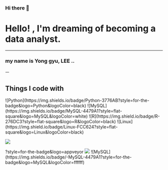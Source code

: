 ### Hi there 👋

<!--
**g-gyu09/g-gyu09** is a ✨ _special_ ✨ repository because its `README.md` (this file) appears on your GitHub profile.

Here are some ideas to get you started:

- 🔭 I’m currently working on ...
- 🌱 I’m currently learning ...
- 👯 I’m looking to collaborate on ...
- 🤔 I’m looking for help with ...
- 💬 Ask me about ...
- 📫 How to reach me: ...
- 😄 Pronouns: ...
- ⚡ Fun fact: ...
-->
<h1> Hello! ,  I'm dreaming of becoming a data analyst. </h1>
<hr>
<h3> my name is Yong gyu, LEE ..</h3>ㅡ
<p></p>
<p></p>
<h2> Things I code with </h2>
![Python](https://img.shields.io/badge/Python-3776AB?style=for-the-badge&logo=Python&logoColor=black)
![MySQL](https://img.shields.io/badge/MySQL-4479A1?style=flat-square&logo=MySQL&logoColor=white)
![R](https://img.shield.io/badge/R-276DC3?style=flat-square&logo=R&logoColor=black)
![Linux](https://img.shield.io/badge/Linux-FCC624?style=flat-square&logo=Linux&logoColor=black)
<p>
  <img src="https://img.shields.io/badge/MySQL-4479A1?style=flat-square&logo=MySQL&logoColor=white"/>
</p>
?style=for-the-badge&logo=appveyor

<img src="https://img.shields.io/badge/mysql-4479A1?style=for-the-badge&logo=mysql&logoColor=white">
![MySQL](https://img.shields.io/badge/-MySQL-4479A1?style=for-the-badge&logo=MySQL&logoColor=ffffff)
